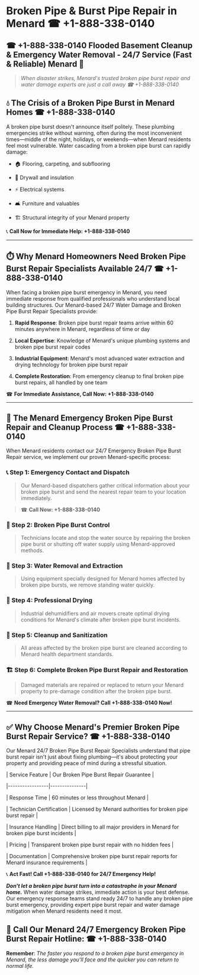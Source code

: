 # Broken Pipe & Burst Pipe Repair in Menard ☎ +1-888-338-0140  
## ☎ +1-888-338-0140 Flooded Basement Cleanup & Emergency Water Removal - 24/7 Service (Fast & Reliable) Menard 🚨  

> *When disaster strikes, Menard's trusted broken pipe burst repair and water damage experts are just a call away ☎ +1-888-338-0140*  

## 💧 The Crisis of a Broken Pipe Burst in Menard Homes ☎ +1-888-338-0140  

A broken pipe burst doesn't announce itself politely. These plumbing emergencies strike without warning, often during the most inconvenient times—middle of the night, holidays, or weekends—when Menard residents feel most vulnerable. Water cascading from a broken pipe burst can rapidly damage:  

* 🏠 Flooring, carpeting, and subflooring  
* 🧱 Drywall and insulation  
* ⚡ Electrical systems  
* 🛋️ Furniture and valuables  
* 🏗️ Structural integrity of your Menard property  

📞 **Call Now for Immediate Help: +1-888-338-0140**  

---  

## ⏱️ Why Menard Homeowners Need Broken Pipe Burst Repair Specialists Available 24/7 ☎ +1-888-338-0140  

When facing a broken pipe burst emergency in Menard, you need immediate response from qualified professionals who understand local building structures. Our Menard-based 24/7 Water Damage and Broken Pipe Burst Repair Specialists provide:  

1. **Rapid Response**: Broken pipe burst repair teams arrive within 60 minutes anywhere in Menard, regardless of time or day  
2. **Local Expertise**: Knowledge of Menard's unique plumbing systems and broken pipe burst repair codes  
3. **Industrial Equipment**: Menard's most advanced water extraction and drying technology for broken pipe burst repair  
4. **Complete Restoration**: From emergency cleanup to final broken pipe burst repairs, all handled by one team  

☎ **For Immediate Assistance, Call Now: +1-888-338-0140**  

---  

## 🔧 The Menard Emergency Broken Pipe Burst Repair and Cleanup Process ☎ +1-888-338-0140  

When Menard residents contact our 24/7 Emergency Broken Pipe Burst Repair service, we implement our proven Menard-specific process:  

### 📞 Step 1: Emergency Contact and Dispatch  
> Our Menard-based dispatchers gather critical information about your broken pipe burst and send the nearest repair team to your location immediately.  
> ☎ **Call Now: +1-888-338-0140**  

### 🚿 Step 2: Broken Pipe Burst Control  
> Technicians locate and stop the water source by repairing the broken pipe burst or shutting off water supply using Menard-approved methods.  

### 🌊 Step 3: Water Removal and Extraction  
> Using equipment specially designed for Menard homes affected by broken pipe bursts, we remove standing water quickly.  

### 💨 Step 4: Professional Drying  
> Industrial dehumidifiers and air movers create optimal drying conditions for Menard's climate after broken pipe burst incidents.  

### 🧼 Step 5: Cleanup and Sanitization  
> All areas affected by the broken pipe burst are cleaned according to Menard health department standards.  

### 🏗️ Step 6: Complete Broken Pipe Burst Repair and Restoration  
> Damaged materials are repaired or replaced to return your Menard property to pre-damage condition after the broken pipe burst.  

☎ **Need Emergency Water Removal? Call +1-888-338-0140 Now!**  

---  

## ✅ Why Choose Menard's Premier Broken Pipe Burst Repair Service? ☎ +1-888-338-0140  

Our Menard 24/7 Broken Pipe Burst Repair Specialists understand that pipe burst repair isn't just about fixing plumbing—it's about protecting your property and providing peace of mind during a stressful situation.  

| Service Feature | Our Broken Pipe Burst Repair Guarantee |  
|-----------------|---------------|  
| Response Time | 60 minutes or less throughout Menard |  
| Technician Certification | Licensed by Menard authorities for broken pipe burst repair |  
| Insurance Handling | Direct billing to all major providers in Menard for broken pipe burst incidents |  
| Pricing | Transparent broken pipe burst repair with no hidden fees |  
| Documentation | Comprehensive broken pipe burst repair reports for Menard insurance requirements |  

📞 **Act Fast! Call +1-888-338-0140 for 24/7 Emergency Help!**  

***Don't let a broken pipe burst turn into a catastrophe in your Menard home.*** When water damage strikes, immediate action is your best defense. Our emergency response teams stand ready 24/7 to handle any broken pipe burst emergency, providing expert pipe burst repair and water damage mitigation when Menard residents need it most.  

## 📱 Call Our Menard 24/7 Emergency Broken Pipe Burst Repair Hotline: ☎ +1-888-338-0140  

**Remember**: *The faster you respond to a broken pipe burst emergency in Menard, the less damage you'll face and the quicker you can return to normal life.*